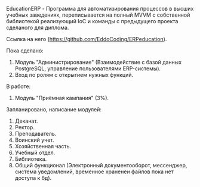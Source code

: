 EducationERP - Программа для автоматизирования процессов в высших учебных заведениях, переписывается на полный MVVM с собственной библиотекой реализующий IoC и команды с предыдущего проекта сделаного для диплома. 

Ссылка на него (https://github.com/EddoCoding/ERPeducation).

Пока сделано:
1. Модуль "Администрирование" (Взаимодействие с базой данных PostgreSQL, управление пользователями ERP-системы).
2. Вход по ролям с открытием нужных функций.

В работе:
1. Модуль "Приёмная кампания" (3%).

Запланировано, написание модулей:
1. Деканат.
2. Ректор.
3. Преподаватель.
4. Воинский учет.
5. Хозяйственная часть.
6. Учебный отдел.
7. Библиотека.
8. Общий функционал (Электронный документооборот, мессенджер, система уведомлений, временное храненеи файлов пока нет доступа к бд).
